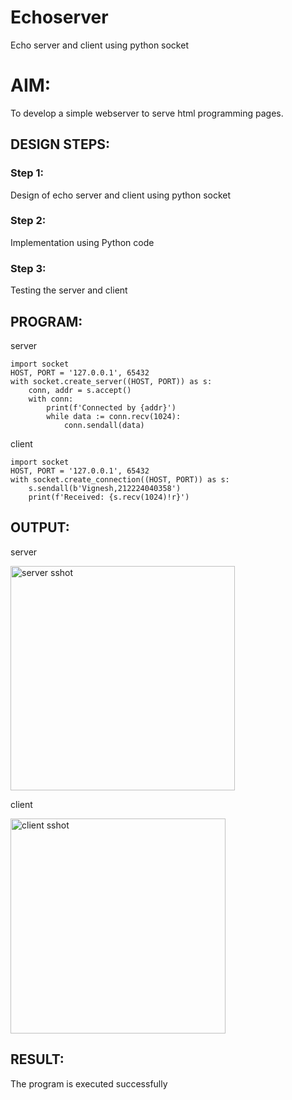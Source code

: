 # Echoserver
Echo server and client using python socket

# AIM:

To develop a simple webserver to serve html programming pages.

## DESIGN STEPS:

### Step 1:

Design of echo server and client using python socket

### Step 2:

Implementation using Python code

### Step 3:

Testing the server and client 

## PROGRAM:
server
~~~
import socket
HOST, PORT = '127.0.0.1', 65432
with socket.create_server((HOST, PORT)) as s:
    conn, addr = s.accept()
    with conn:
        print(f'Connected by {addr}')
        while data := conn.recv(1024):
            conn.sendall(data)
~~~~
client
~~~~
import socket
HOST, PORT = '127.0.0.1', 65432
with socket.create_connection((HOST, PORT)) as s:
    s.sendall(b'Vignesh,212224040358')
    print(f'Received: {s.recv(1024)!r}')
~~~~


## OUTPUT:
server

<img width="359" alt="server sshot" src="https://github.com/user-attachments/assets/9e946a69-861c-4d1d-b378-0232de7511c9" />

client

<img width="344" alt="client sshot" src="https://github.com/user-attachments/assets/096c9509-899c-465d-bdc7-4fe2ccc7049e" />




## RESULT:
The program is executed successfully
